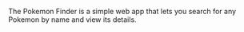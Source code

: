 The Pokemon Finder is a simple web app that lets you search for any Pokemon by name and view its details.

